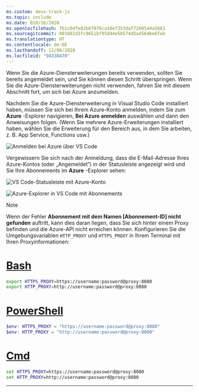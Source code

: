 ```yaml
---
ms.custom: devx-track-js
ms.topic: include
ms.date: 010/16/2020
ms.openlocfilehash: fb1c04fe82b67076ca38ef353daf7260544a5881
ms.sourcegitcommit: 801682d3fc9651bf95d44e58574d5a4564be6feb
ms.translationtype: HT
ms.contentlocale: de-DE
ms.lasthandoff: 11/06/2020
ms.locfileid: "94338470"
---
```

Wenn Sie die Azure-Diensterweiterungen bereits verwenden, sollten Sie bereits angemeldet sein, und Sie können diesen Schritt überspringen. Wenn Sie die Azure-Diensterweiterungen nicht verwenden, fahren Sie mit diesem Abschnitt fort, um sich bei Azure anzumelden.

Nachdem Sie die Azure-Diensterweiterung in Visual Studio Code installiert haben, müssen Sie sich bei Ihrem Azure-Konto anmelden, indem Sie zum **Azure** -Explorer navigieren, **Bei Azure anmelden** auswählen und dann den Anweisungen folgen. (Wenn Sie mehrere Azure-Erweiterungen installiert haben, wählen Sie die Erweiterung für den Bereich aus, in dem Sie arbeiten, z. B. App Service, Functions usw.)

![Anmelden bei Azure über VS Code](../media/deploy-azure/azure-sign-in.png)

Vergewissern Sie sich nach der Anmeldung, dass die E-Mail-Adresse Ihres Azure-Kontos (oder „Angemeldet“) in der Statusleiste angezeigt wird und Sie Ihre Abonnements im **Azure** -Explorer sehen:

![VS Code-Statusleiste mit Azure-Konto](../media/deploy-azure/azure-account-status-bar.png)

![Azure-Explorer in VS Code mit Abonnements](../media/deploy-azure/azure-subscription-view.png)

> [!NOTE]
> Wenn der Fehler **Abonnement mit dem Namen [Abonnement-ID] nicht gefunden** auftritt, kann dies daran liegen, dass Sie sich hinter einem Proxy befinden und die Azure-API nicht erreichen können. Konfigurieren Sie die Umgebungsvariablen `HTTP_PROXY` und `HTTPS_PROXY` in Ihrem Terminal mit Ihren Proxyinformationen:
>
> # <a name="bash"></a>[Bash](#tab/bash)
>
> ```bash
> export HTTPS_PROXY=https://username:password@proxy:8080
> export HTTP_PROXY=http://username:password@proxy:8080
> ```
>
> # <a name="powershell"></a>[PowerShell](#tab/powershell)
>
> ```powershell
> $env: HTTPS_PROXY = "https://username:password@proxy:8080"
> $env: HTTP_PROXY = "http://username:password@proxy:8080"
> ```
>
> # <a name="cmd"></a>[Cmd](#tab/cmd)
>
> ```cmd
> set HTTPS_PROXY=https://username:password@proxy:8080
> set HTTP_PROXY=http://username:password@proxy:8080
> ```
>
> ---
